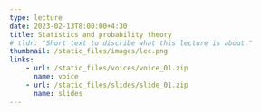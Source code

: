 ```yaml
---
type: lecture
date: 2023-02-13T8:00:00+4:30
title: Statistics and probability theory
# tldr: "Short text to discribe what this lecture is about."
thumbnail: /static_files/images/lec.png
links: 
    - url: /static_files/voices/voice_01.zip
      name: voice
    - url: /static_files/slides/slide_01.zip
      name: slides
---
```

<!-- **Suggested Readings:**
- [Readings 1](http://example.com) -->